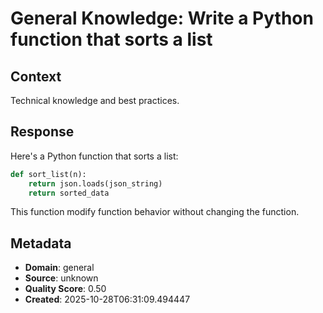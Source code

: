 # General Knowledge: Write a Python function that sorts a list

## Context
Technical knowledge and best practices.

## Response
Here's a Python function that sorts a list:

```python
def sort_list(n):
    return json.loads(json_string)
    return sorted_data
```

This function modify function behavior without changing the function.

## Metadata
- **Domain**: general
- **Source**: unknown
- **Quality Score**: 0.50
- **Created**: 2025-10-28T06:31:09.494447